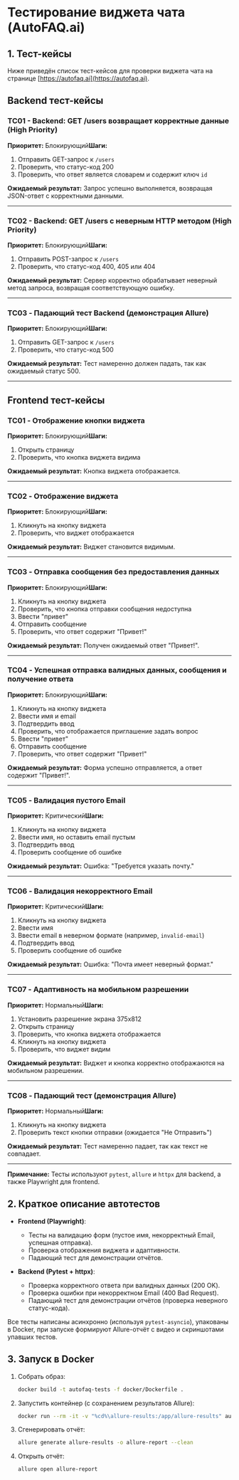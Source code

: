# Тестирование виджета чата (AutoFAQ.ai)

## 1. Тест-кейсы

Ниже приведён список тест-кейсов для проверки виджета чата на странице [https://autofaq.ai](https://autofaq.ai).

## Backend тест-кейсы

### TC01 - Backend: GET /users возвращает корректные данные (High Priority)

**Приоритет:** Блокирующий**Шаги:**

1. Отправить GET-запрос к `/users`
2. Проверить, что статус-код 200
3. Проверить, что ответ является словарем и содержит ключ `id`

**Ожидаемый результат:**
Запрос успешно выполняется, возвращая JSON-ответ с корректными данными.

---

### TC02 - Backend: GET /users с неверным HTTP методом (High Priority)

**Приоритет:** Блокирующий**Шаги:**

1. Отправить POST-запрос к `/users`
2. Проверить, что статус-код 400, 405 или 404

**Ожидаемый результат:**
Сервер корректно обрабатывает неверный метод запроса, возвращая соответствующую ошибку.

---

### TC03 - Падающий тест Backend (демонстрация Allure)

**Приоритет:** Блокирующий**Шаги:**

1. Отправить GET-запрос к `/users`
2. Проверить, что статус-код 500

**Ожидаемый результат:**
Тест намеренно должен падать, так как ожидаемый статус 500.

---

## Frontend тест-кейсы

### TC01 - Отображение кнопки виджета

**Приоритет:** Блокирующий**Шаги:**

1. Открыть страницу
2. Проверить, что кнопка виджета видима

**Ожидаемый результат:**
Кнопка виджета отображается.

---

### TC02 - Отображение виджета

**Приоритет:** Блокирующий**Шаги:**

1. Кликнуть на кнопку виджета
2. Проверить, что виджет отображается

**Ожидаемый результат:**
Виджет становится видимым.

---

### TC03 - Отправка сообщения без предоставления данных

**Приоритет:** Блокирующий**Шаги:**

1. Кликнуть на кнопку виджета
2. Проверить, что кнопка отправки сообщения недоступна
3. Ввести "привет"
4. Отправить сообщение
5. Проверить, что ответ содержит "Привет!"

**Ожидаемый результат:**
Получен ожидаемый ответ "Привет!".

---

### TC04 - Успешная отправка валидных данных, сообщения и получение ответа

**Приоритет:** Блокирующий**Шаги:**

1. Кликнуть на кнопку виджета
2. Ввести имя и email
3. Подтвердить ввод
4. Проверить, что отображается приглашение задать вопрос
5. Ввести "привет"
6. Отправить сообщение
7. Проверить, что ответ содержит "Привет!"

**Ожидаемый результат:**
Форма успешно отправляется, а ответ содержит "Привет!".

---

### TC05 - Валидация пустого Email

**Приоритет:** Критический**Шаги:**

1. Кликнуть на кнопку виджета
2. Ввести имя, но оставить email пустым
3. Подтвердить ввод
4. Проверить сообщение об ошибке

**Ожидаемый результат:**
Ошибка: "Требуется указать почту."

---

### TC06 - Валидация некорректного Email

**Приоритет:** Критический**Шаги:**

1. Кликнуть на кнопку виджета
2. Ввести имя
3. Ввести email в неверном формате (например, `invalid-email`)
4. Подтвердить ввод
5. Проверить сообщение об ошибке

**Ожидаемый результат:**
Ошибка: "Почта имеет неверный формат."

---

### TC07 - Адаптивность на мобильном разрешении

**Приоритет:** Нормальный**Шаги:**

1. Установить разрешение экрана 375x812
2. Открыть страницу
3. Проверить, что кнопка виджета отображается
4. Кликнуть на кнопку виджета
5. Проверить, что виджет видим

**Ожидаемый результат:**
Виджет и кнопка корректно отображаются на мобильном разрешении.

---

### TC08 - Падающий тест (демонстрация Allure)

**Приоритет:** Нормальный**Шаги:**

1. Кликнуть на кнопку виджета
2. Проверить текст кнопки отправки (ожидается "Не Отправить")

**Ожидаемый результат:**
Тест намеренно падает, так как текст не совпадает.

---

**Примечание:**
Тесты используют `pytest`, `allure` и `httpx` для backend, а также Playwright для frontend.

## 2. Краткое описание автотестов

- **Frontend (Playwright)**:

  - Тесты на валидацию форм (пустое имя, некорректный Email, успешная отправка).
  - Проверка отображения виджета и адаптивности.
  - Падающий тест для демонстрации отчётов.
- **Backend (Pytest + httpx)**:

  - Проверка корректного ответа при валидных данных (200 OK).
  - Проверка ошибки при некорректном Email (400 Bad Request).
  - Падающий тест для демонстрации отчётов (проверка неверного статус-кода).

Все тесты написаны асинхронно (используя `pytest-asyncio`), упакованы в Docker, при запуске формируют Allure-отчёт с видео и скриншотами упавших тестов.

## 3. Запуск в Docker

1. Собрать образ:

   ```bash
   docker build -t autofaq-tests -f docker/Dockerfile .
   ```
2. Запустить контейнер (с сохранением результатов Allure):

   ```bash
   docker run --rm -it -v "%cd%\allure-results:/app/allure-results" autofaq-tests
   ```
3. Сгенерировать отчёт:

   ```bash
   allure generate allure-results -o allure-report --clean
   ```
4. Открыть отчёт:

   ```bash
   allure open allure-report
   ```
